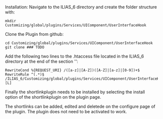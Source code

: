 Installation:
Navigate to the ILIAS_6 directory and create the folder structure with:

    mkdir Customizing/global/plugins/Services/UIComponent/UserInterfaceHook

Clone the Plugin from github:

    cd Customizing/global/plugins/Services/UIComponent/UserInterfaceHook
    git clone ### TODO

Add the following two lines to the .htaccess file located in the ILIAS_6
directory at the end of the section '<IfModule mod_rewrite.c>':

    RewriteCond %{REQUEST_URI} /([a-z]|[A-Z])([A-Z]|[a-z]|[0-9])+$
    RewriteRule ^(.*)$ /ILIAS_6/Customizing/global/plugins/Services/UIComponent/UserInterfaceHook/ShortLinkGenerator/ilShortLinkResolver.php [L]

Finally the shortlinkplugin needs to be installed by selecting the install option of the shortlinkplugin on the plugin page.

The shortlinks can be added, edited and deletede on the configure page of the plugin.
The plugin does not need to be activated to work.